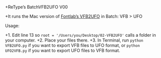 +ReType’s BatchVFB2UFO V00
 		 
+It runs the Mac version of [Fontlab’s VFB2UFO](http://blog.fontlab.com/font-utility/vfb2ufo/) in Batch: VFB > UFO
 		 
Usage: 
 		 
+1. Edit line 13 so `root = '/Users/you/Desktop/02-VFB2UFO'` calls a folder in your computer.
+2. Place your files there.
+3. In Terminal, run `python VFB2UFO.py` if you want to export VFB files to UFO format, or `python UFO2VFB.py` if you want to export UFO files to VFB format.
